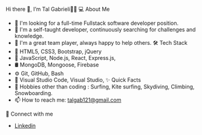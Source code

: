 Hi there 👋, I’m Tal Gabrieli👨‍💻
💻 About Me
* 💼 I'm looking for a full-time Fullstack software developer position.
* 💪 I'm a self-taught developer, continuously searching for challenges and knowledge.
* 🎈 I'm a great team player, always happy to help others.
🛠 Tech Stack
* 🎨 HTML5, CSS3, Bootstrap, jQuery
* 🧰 JavaScript, Node.js, React, Express.js,
* 🛢 MongoDB, Mongoose, Firebase
* ⚙️ Git, GitHub, Bash
* 🔧 Visual Studio Code, Visual Studio,
✨ Quick Facts
* 🎿 Hobbies other than coding : Surfing, Kite surfing, Skydiving, Climbing, Snowboarding.
* 📫 How to reach me: talgab121@gmail.com

📝 Connect with me
* <a href="https://linkedin.com/in/talgabrieli">Linkedin</a>
